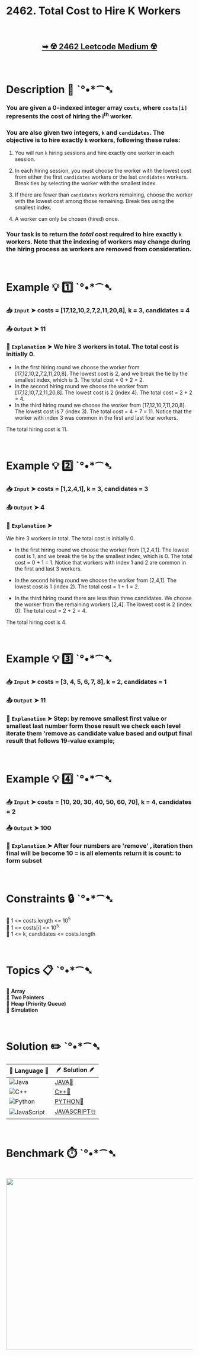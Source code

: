 # 2462. Total Cost to Hire K Workers

</br>

<h2 align="center"> 

<a href="https://leetcode.com/problems/total-cost-to-hire-k-workers/description/?envType=study-plan-v2&envId=leetcode-75"><strong>➥ ☢️ 2462 Leetcode Medium ☢️ </strong></a>
</h2>

</br>

# Description 📜 ˋ°•*⁀➷

### You are given a 0-indexed integer array `costs`, where `costs[i]` represents the cost of hiring the i<sup>th</sup> worker.

### You are also given two integers, `k` and `candidates`. The objective is to hire exactly `k` workers, following these rules:

1. You will run `k` hiring sessions and hire exactly one worker in each session.

2. In each hiring session, you must choose the worker with the lowest cost from either the first `candidates` workers or the last `candidates` workers. Break ties by selecting the worker with the smallest index.

3. If there are fewer than `candidates` workers remaining, choose the worker with the lowest cost among those remaining. Break ties using the smallest index.

4. A worker can only be chosen (hired) once.

### Your task is to return the *total* cost required to hire exactly `k` workers. Note that the indexing of workers may change during the hiring process as workers are removed from consideration.

</br>

# Example 💡 1️⃣ ˋ°•*⁀➷

  ### 📥 `Input`  ➤ costs = [17,12,10,2,7,2,11,20,8], k = 3, candidates = 4

  ### 📤 `Output`  ➤ 11

  ### 🔦 `Explanation`  ➤ We hire 3 workers in total. The total cost is initially 0.

- In the first hiring round we choose the worker from [17,12,10,2,7,2,11,20,8]. The lowest cost is 2, and we break the tie by the smallest index, which is 3. The total cost = 0 + 2 = 2.
- In the second hiring round we choose the worker from [17,12,10,7,2,11,20,8]. The lowest cost is 2 (index 4). The total cost = 2 + 2 = 4.
- In the third hiring round we choose the worker from [17,12,10,7,11,20,8]. The lowest cost is 7 (index 3). The total cost = 4 + 7 = 11. Notice that the worker with index 3 was common in the first and last four workers.

The total hiring cost is 11.

</br>

# Example 💡 2️⃣ ˋ°•*⁀➷

  ### 📥 `Input` ➤ costs = [1,2,4,1], k = 3, candidates = 3

  ### 📤 `Output`  ➤ 4

  ### 🔦 `Explanation` ➤
We hire 3 workers in total. The total cost is initially 0.

- In the first hiring round we choose the worker from [1,2,4,1]. The lowest cost is 1, and we break the tie by the smallest index, which is 0. The total cost = 0 + 1 = 1. Notice that workers with index 1 and 2 are common in the first and last 3 workers.

- In the second hiring round we choose the worker from [2,4,1]. The lowest cost is 1 (index 2). The total cost = 1 + 1 = 2.

- In the third hiring round there are less than three candidates. We choose the worker from the remaining workers [2,4]. The lowest cost is 2 (index 0). The total cost = 2 + 2 = 4.

The total hiring cost is 4.

</br>

# Example 💡 3️⃣ ˋ°•*⁀➷

  ### 📥 `Input` ➤ costs = [3, 4, 5, 6, 7, 8], k = 2, candidates = 1

  ### 📤 `Output`  ➤ 11

  ### 🔦 `Explanation`  ➤ Step: by  remove smallest first value or smallest last number form those result we check each level iterate them 'remove as candidate value based and output final result that follows 19-value example;

</br>

# Example 💡 4️⃣ ˋ°•*⁀➷

  ### 📥 `Input`  ➤ costs = [10, 20, 30, 40, 50, 60, 70], k = 4, candidates = 2

  ### 📤 `Output`  ➤ 100

  ### 🔦 `Explanation`  ➤ After four numbers are 'remove' , iteration then final will be become 10 = is all elements return it is count: to form subset

</br>

# Constraints 🔒 ˋ°•*⁀➷

🔹 1 <= costs.length <= 10<sup>5</sup> </br>
🔹 1 <= costs[i] <= 10<sup>5</sup> </br>
🔹 1 <= k, candidates <= costs.length </br>

</br>

# Topics 📋 ˋ°•*⁀➷

🔸 **Array**  </br>
🔸 **Two Pointers**  </br>
🔸 **Heap (Priority Queue)**  </br>
🔸 **Simulation**  </br>

</br>

# Solution ✏️ ˋ°•*⁀➷

| 📒 Language 📒  | 🪶 Solution 🪶 |
| ------------- | ------------- |
|  ![Java](https://img.shields.io/badge/java-%23ED8B00.svg?style=for-the-badge&logo=openjdk&logoColor=white)  | [JAVA🍁](https://github.com/Prakhar-002/LEETCODE/blob/main/%F0%9F%93%9A%20Study%20%F0%9F%8E%A7%20Plan%20%F0%9F%91%A8%F0%9F%8F%BB%E2%80%8D%F0%9F%92%BB/%F0%9F%8D%A8%20LeetCode%2075%20-%20%F0%9F%AA%BB%20Ace%20Coding%20Interview/%F0%9F%94%AC%20Examine%20Thoroughly%20%F0%9F%A7%AC/14%20Heap%20%20Priority%20%26%20Queue/Day%20%E2%9E%BA%2052%20%F0%9F%AA%BB%202462.%20Total%20Cost%20to%20Hire%20K%20Workers%20%E2%98%83%EF%B8%8F%20%F0%9F%8D%81%20%F0%9F%8D%B0%20%F0%9F%8E%B2/%F0%9F%8D%81JAVA%20-%202462.%20Total%20Cost%20to%20Hi.java) |
|  ![C++](https://img.shields.io/badge/c++-%2300599C.svg?style=for-the-badge&logo=c%2B%2B&logoColor=white)  | [C++🎲](https://github.com/Prakhar-002/LEETCODE/blob/main/%F0%9F%93%9A%20Study%20%F0%9F%8E%A7%20Plan%20%F0%9F%91%A8%F0%9F%8F%BB%E2%80%8D%F0%9F%92%BB/%F0%9F%8D%A8%20LeetCode%2075%20-%20%F0%9F%AA%BB%20Ace%20Coding%20Interview/%F0%9F%94%AC%20Examine%20Thoroughly%20%F0%9F%A7%AC/14%20Heap%20%20Priority%20%26%20Queue/Day%20%E2%9E%BA%2052%20%F0%9F%AA%BB%202462.%20Total%20Cost%20to%20Hire%20K%20Workers%20%E2%98%83%EF%B8%8F%20%F0%9F%8D%81%20%F0%9F%8D%B0%20%F0%9F%8E%B2/%F0%9F%8E%B2CPP%20-%202462.%20Total%20Cost%20to%20Hire.cpp)  |
|  ![Python](https://img.shields.io/badge/python-3670A0?style=for-the-badge&logo=python&logoColor=ffdd54)    | [PYTHON🍰](https://github.com/Prakhar-002/LEETCODE/blob/main/%F0%9F%93%9A%20Study%20%F0%9F%8E%A7%20Plan%20%F0%9F%91%A8%F0%9F%8F%BB%E2%80%8D%F0%9F%92%BB/%F0%9F%8D%A8%20LeetCode%2075%20-%20%F0%9F%AA%BB%20Ace%20Coding%20Interview/%F0%9F%94%AC%20Examine%20Thoroughly%20%F0%9F%A7%AC/14%20Heap%20%20Priority%20%26%20Queue/Day%20%E2%9E%BA%2052%20%F0%9F%AA%BB%202462.%20Total%20Cost%20to%20Hire%20K%20Workers%20%E2%98%83%EF%B8%8F%20%F0%9F%8D%81%20%F0%9F%8D%B0%20%F0%9F%8E%B2/%F0%9F%8D%B0PYTHON%20-%202462.%20Total%20Cost%20to%20Hi.py) |
| ![JavaScript](https://img.shields.io/badge/javascript-%23323330.svg?style=for-the-badge&logo=javascript&logoColor=%23F7DF1E)   | [JAVASCRIPT☃️](https://github.com/Prakhar-002/LEETCODE/blob/main/%F0%9F%93%9A%20Study%20%F0%9F%8E%A7%20Plan%20%F0%9F%91%A8%F0%9F%8F%BB%E2%80%8D%F0%9F%92%BB/%F0%9F%8D%A8%20LeetCode%2075%20-%20%F0%9F%AA%BB%20Ace%20Coding%20Interview/%F0%9F%94%AC%20Examine%20Thoroughly%20%F0%9F%A7%AC/14%20Heap%20%20Priority%20%26%20Queue/Day%20%E2%9E%BA%2052%20%F0%9F%AA%BB%202462.%20Total%20Cost%20to%20Hire%20K%20Workers%20%E2%98%83%EF%B8%8F%20%F0%9F%8D%81%20%F0%9F%8D%B0%20%F0%9F%8E%B2/%E2%98%83%EF%B8%8FJAVASCRIPT%20-%202462.%20Total%20Cost%20t.js) |

</br>

# Benchmark ⏱️ ˋ°•*⁀➷

<h1  align="center" >

<img src ="https://github.com/user-attachments/assets/e9f0bdac-3e2f-43d7-bb7c-ae77237abd02" width = "700px" height="462px" />

</h1>

